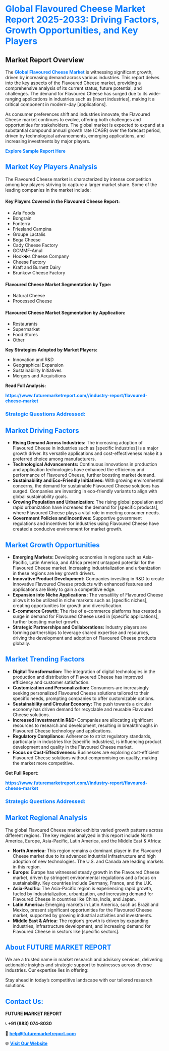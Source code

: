 <h1 style="color: #007BFF;">Global Flavoured Cheese Market Report 2025-2033: Driving Factors, Growth Opportunities, and Key Players</h1>

<section id="overview">
<h2>Market Report Overview</h2>
<p>The <a href="https://www.futuremarketreport.com//industry-report/flavoured-cheese-market" style="color: #007BFF; text-decoration: none;"><strong>Global Flavoured Cheese Market</strong></a> is witnessing significant growth, driven by increasing demand across various industries. This report delves into the key aspects of the Flavoured Cheese market, providing a comprehensive analysis of its current status, future potential, and challenges. The demand for Flavoured Cheese has surged due to its wide-ranging applications in industries such as [insert industries], making it a critical component in modern-day [applications].</p>
<p>As consumer preferences shift and industries innovate, the Flavoured Cheese market continues to evolve, offering both challenges and opportunities for stakeholders. The global market is expected to expand at a substantial compound annual growth rate (CAGR) over the forecast period, driven by technological advancements, emerging applications, and increasing investments by major players.</p>
</section>

<section id="overview">
<p><a href="https://www.futuremarketreport.com//request-sample/reportId=58505" style="color: #007BFF; text-decoration: none;"><strong>Explore Sample Report Here</strong></a></p>
</section>

<section id="key-players">
<h2 style="color: #007BFF;">Market Key Players Analysis</h2>
<p>The Flavoured Cheese market is characterized by intense competition among key players striving to capture a larger market share. Some of the leading companies in the market include:</p>
<h4>Key Players Covered in the Flavoured Cheese Report:</h4>
<ul><li>Arla Foods</li><li>Bongrain</li><li>Fonterra</li><li>Friesland Campina</li><li>Groupe Lactalis</li><li>Bega Cheese</li><li>Cady Cheese Factory</li><li>GCMMF-Amul</li><li>Hook�s Cheese Company</li><li>Cheese Factory</li><li>Kraft and Burnett Dairy</li><li>Brunkow Cheese Factory</li></ul>
<h4>Flavoured Cheese Market Segmentation by Type:</h4>
<ul><li>Natural Cheese</li><li>Processed Cheese</li></ul>

<h4>Flavoured Cheese Market Segmentation by Application:</h4>
<ul><li>Restaurants</li><li>Supermarket</li><li>Food Stores</li><li>Other</li></ul>
<p><strong>Key Strategies Adopted by Market Players:</strong></p>
<ul>
<li>Innovation and R&D</li>
<li>Geographical Expansion</li>
<li>Sustainability Initiatives</li>
<li>Mergers and Acquisitions</li>
</ul>
</section>

<section>
<p><strong>Read Full Analysis: </strong></p><a href="https://www.futuremarketreport.com//industry-report/flavoured-cheese-market" style="color: #007BFF; text-decoration: none;"><strong>https://www.futuremarketreport.com//industry-report/flavoured-cheese-market</strong></a>
<h3 style="color: #007BFF;">Strategic Questions Addressed:</h3>
</section>

<section id="driving-factors">
<h2 style="color: #007BFF;">Market Driving Factors</h2>
<ul>
<li><strong>Rising Demand Across Industries:</strong> The increasing adoption of Flavoured Cheese in industries such as [specific industries] is a major growth driver. Its versatile applications and cost-effectiveness make it a preferred choice among manufacturers.</li>
<li><strong>Technological Advancements:</strong> Continuous innovations in production and application technologies have enhanced the efficiency and performance of Flavoured Cheese, further boosting market demand.</li>
<li><strong>Sustainability and Eco-Friendly Initiatives:</strong> With growing environmental concerns, the demand for sustainable Flavoured Cheese solutions has surged. Companies are investing in eco-friendly variants to align with global sustainability goals.</li>
<li><strong>Growing Population and Urbanization:</strong> The rising global population and rapid urbanization have increased the demand for [specific products], where Flavoured Cheese plays a vital role in meeting consumer needs.</li>
<li><strong>Government Policies and Incentives:</strong> Supportive government regulations and incentives for industries using Flavoured Cheese have created a conducive environment for market growth.</li>
</ul>
</section>

<section id="growth-opportunities">
<h2 style="color: #007BFF;">Market Growth Opportunities</h2>
<ul>
<li><strong>Emerging Markets:</strong> Developing economies in regions such as Asia-Pacific, Latin America, and Africa present untapped potential for the Flavoured Cheese market. Increasing industrialization and urbanization in these regions are key growth drivers.</li>
<li><strong>Innovative Product Development:</strong> Companies investing in R&D to create innovative Flavoured Cheese products with enhanced features and applications are likely to gain a competitive edge.</li>
<li><strong>Expansion into Niche Applications:</strong> The versatility of Flavoured Cheese allows it to be utilized in niche markets such as [specific niches], creating opportunities for growth and diversification.</li>
<li><strong>E-commerce Growth:</strong> The rise of e-commerce platforms has created a surge in demand for Flavoured Cheese used in [specific applications], further boosting market growth.</li>
<li><strong>Strategic Partnerships and Collaborations:</strong> Industry players are forming partnerships to leverage shared expertise and resources, driving the development and adoption of Flavoured Cheese products globally.</li>
</ul>
</section>

<section id="trending-factors">
<h2 style="color: #007BFF;">Market Trending Factors</h2>
<ul>
<li><strong>Digital Transformation:</strong> The integration of digital technologies in the production and distribution of Flavoured Cheese has improved efficiency and customer satisfaction.</li>
<li><strong>Customization and Personalization:</strong> Consumers are increasingly seeking personalized Flavoured Cheese solutions tailored to their specific needs, prompting companies to offer customizable options.</li>
<li><strong>Sustainability and Circular Economy:</strong> The push towards a circular economy has driven demand for recyclable and reusable Flavoured Cheese solutions.</li>
<li><strong>Increased Investment in R&D:</strong> Companies are allocating significant resources to research and development, resulting in breakthroughs in Flavoured Cheese technology and applications.</li>
<li><strong>Regulatory Compliance:</strong> Adherence to strict regulatory standards, particularly in industries like [specific industries], is influencing product development and quality in the Flavoured Cheese market.</li>
<li><strong>Focus on Cost-Effectiveness:</strong> Businesses are exploring cost-efficient Flavoured Cheese solutions without compromising on quality, making the market more competitive.</li>
</ul>
</section>

<section>
<p><strong>Get Full Report: </strong></p><a href="https://www.futuremarketreport.com//industry-report/flavoured-cheese-market" style="color: #007BFF; text-decoration: none;"><strong>https://www.futuremarketreport.com//industry-report/flavoured-cheese-market</strong></a>
<h3 style="color: #007BFF;">Strategic Questions Addressed:</h3>
</section>


<section id="regional-analysis">
<h2 style="color: #007BFF;">Market Regional Analysis</h2>
<p>The global Flavoured Cheese market exhibits varied growth patterns across different regions. The key regions analyzed in this report include North America, Europe, Asia-Pacific, Latin America, and the Middle East & Africa:</p>
<ul>
<li><strong>North America:</strong> This region remains a dominant player in the Flavoured Cheese market due to its advanced industrial infrastructure and high adoption of new technologies. The U.S. and Canada are leading markets in this region.</li>
<li><strong>Europe:</strong> Europe has witnessed steady growth in the Flavoured Cheese market, driven by stringent environmental regulations and a focus on sustainability. Key countries include Germany, France, and the U.K.</li>
<li><strong>Asia-Pacific:</strong> The Asia-Pacific region is experiencing rapid growth, fueled by industrialization, urbanization, and increasing demand for Flavoured Cheese in countries like China, India, and Japan.</li>
<li><strong>Latin America:</strong> Emerging markets in Latin America, such as Brazil and Mexico, present significant opportunities for the Flavoured Cheese market, supported by growing industrial activities and investments.</li>
<li><strong>Middle East & Africa:</strong> The region’s growth is driven by expanding industries, infrastructure development, and increasing demand for Flavoured Cheese in sectors like [specific sectors].</li>
</ul>
</section>

<footer>
<h2 style="color: #007BFF;">About FUTURE MARKET REPORT</h2>
<p>We are a trusted name in market research and advisory services, delivering actionable insights and strategic support to businesses across diverse industries. Our expertise lies in offering:</p>

<p>Stay ahead in today’s competitive landscape with our tailored research solutions.</p>

<h2 style="color: #007BFF;">Contact Us:</h2>
<p><strong>FUTURE MARKET REPORT</strong></p>
<p>📞 <strong>+91 (883) 074-8030</strong></p>
<p>📧 <strong><a href="mailto:help@futuremarketreport.com" style="color: #007BFF;">help@futuremarketreport.com</a></strong></p>
<p>🌐 <strong><a href="https://www.futuremarketreport.com/" style="color: #007BFF;">Visit Our Website</a></strong></p>
</footer>